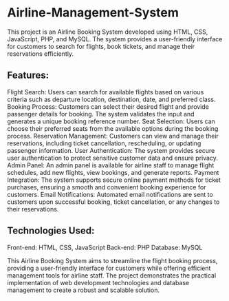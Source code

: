 # Airline-Management-System
This project is an Airline Booking System developed using HTML, CSS, JavaScript, PHP, and MySQL. The system provides a user-friendly interface for customers to search for flights, book tickets, and manage their reservations efficiently.
## Features:

Flight Search: Users can search for available flights based on various criteria such as departure location, destination, date, and preferred class.
Booking Process: Customers can select their desired flight and provide passenger details for booking. The system validates the input and generates a unique booking reference number.
Seat Selection: Users can choose their preferred seats from the available options during the booking process.
Reservation Management: Customers can view and manage their reservations, including ticket cancellation, rescheduling, or updating passenger information.
User Authentication: The system provides secure user authentication to protect sensitive customer data and ensure privacy.
Admin Panel: An admin panel is available for airline staff to manage flight schedules, add new flights, view bookings, and generate reports.
Payment Integration: The system supports secure online payment methods for ticket purchases, ensuring a smooth and convenient booking experience for customers.
Email Notifications: Automated email notifications are sent to customers upon successful booking, ticket cancellation, or any changes to their reservations.

## Technologies Used:

Front-end: HTML, CSS, JavaScript
Back-end: PHP
Database: MySQL

This Airline Booking System aims to streamline the flight booking process, providing a user-friendly interface for customers while offering efficient management tools for airline staff. The project demonstrates the practical implementation of web development technologies and database management to create a robust and scalable solution.
